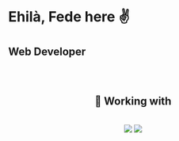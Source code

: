 # Ehilà, Fede here ✌️

## Web Developer

## 
<br>
<h2 align="center">🔧 Working with</h2>
<br/>
<div align="center">
    <img src="https://skillicons.dev/icons?i=html,css,javascript,typescript,cs"/>
    <img src="https://skillicons.dev/icons?i=wordpress,nodejs,angular"/><br>
</div>
<br>
